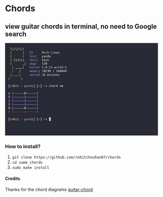 # Chords
## view guitar chords in terminal, no need to Google search
![chords!!](/scrot_chords.png "chords")

### How to install?
1. `git clone https://github.com/rohitchouhan07/chords`
2. `cd some_chords`
3. `sudo make install`

#### Credits
Thanks for the chord diagrams [guitar-chord](https://www.guitar-chord.org/)
